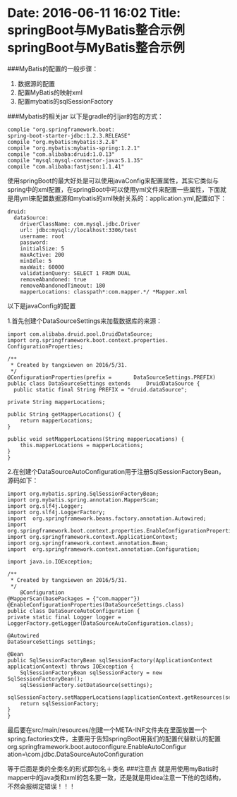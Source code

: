 Date: 2016-06-11 16:02
Title:   springBoot与MyBatis整合示例
springBoot与MyBatis整合示例
====
###MyBatis的配置的一般步骤：

1. 数据源的配置
2. 配置MyBatis的映射xml
3. 配置mybatis的sqlSessionFactory


###Mybatis的相关jar
以下是gradle的引jar的包的方式：

    complie "org.springframework.boot:
    spring-boot-starter-jdbc:1.2.3.RELEASE"
    compile "org.mybatis:mybatis:3.2.8"
    compile "org.mybatis:mybatis-spring:1.2.1"
    compile "com.alibaba:druid:1.0.13"
    compile "mysql:mysql-connector-java:5.1.35"
    compile "com.alibaba:fastjson:1.1.41"
    
    
使用springBoot的最大好处是可以使用javaConfig来配置属性，其实它类似与spring中的xml配置，在springBoot中可以使用yml文件来配置一些属性，下面就是用yml来配置数据源和mybatis的xml映射关系的：application.yml,配置如下：

    druid:
      dataSource:
    	driverClassName: com.mysql.jdbc.Driver
    	url: jdbc:mysql://localhost:3306/test
    	username: root
   		password: 
        initialSize: 5
        maxActive: 200
        minIdle: 5
        maxWait: 60000
        validationQuery: SELECT 1 FROM DUAL
        removeAbandoned: true
        removeAbandonedTimeout: 180
        mapperLocations: classpath*:com.mapper.*/ *Mapper.xml    
        
以下是javaConfig的配置

1.首先创建个DataSourceSettings来加载数据库的来源：
	
	import com.alibaba.druid.pool.DruidDataSource;
    import org.springframework.boot.context.properties.
    ConfigurationProperties;

	/**
	 * Created by tangxiewen on 2016/5/31.
 	 */
	@ConfigurationProperties(prefix = 		DataSourceSettings.PREFIX)
	public class DataSourceSettings extends 	DruidDataSource {
  	  public static final String PREFIX = "druid.dataSource";

    private String mapperLocations;

    public String getMapperLocations() {
        return mapperLocations;
    }

    public void setMapperLocations(String mapperLocations) {
        this.mapperLocations = mapperLocations;
    }
    }
    
2.在创建个DataSourceAutoConfiguration用于注册SqlSessionFactoryBean，源码如下：

	import org.mybatis.spring.SqlSessionFactoryBean;
	import org.mybatis.spring.annotation.MapperScan;
	import org.slf4j.Logger;
	import org.slf4j.LoggerFactory;
	import 	org.springframework.beans.factory.annotation.Autowired;
	import org.springframework.boot.context.properties.EnableConfigurationProperties;
	import org.springframework.context.ApplicationContext;
	import org.springframework.context.annotation.Bean;
	import 	org.springframework.context.annotation.Configuration;

	import java.io.IOException;

	/**
	 * Created by tangxiewen on 2016/5/31.
	 */
		@Configuration
	@MapperScan(basePackages = {"com.mapper"})
	@EnableConfigurationProperties(DataSourceSettings.class)
	public class DataSourceAutoConfiguration {
    private static final Logger logger = 	LoggerFactory.getLogger(DataSourceAutoConfiguration.class);

    @Autowired
    DataSourceSettings settings;

    @Bean
    public SqlSessionFactoryBean sqlSessionFactory(ApplicationContext applicationContext) throws IOException {
        SqlSessionFactoryBean sqlSessionFactory = new SqlSessionFactoryBean();
        sqlSessionFactory.setDataSource(settings);
        sqlSessionFactory.setMapperLocations(applicationContext.getResources(settings.getMapperLocations()));
        return sqlSessionFactory;
    }
	}
    
最后要在src/main/resources/创建一个META-INF文件夹在里面放置一个spring.factories文件，主要用于告知springBoot用我们的配置代替默认的配置											
org.springframework.boot.autoconfigure.EnableAutoConfigur	ation=\com.jdbc.DataSourceAutoConfiguration
			
等于后面是类的全类名的形式即包名＋类名
###注意点
就是用使用myBatis时mapper中的java类和xml的包名要一致，还是就是用idea注意一下他的包结构，不然会报绑定错误！！！




    



